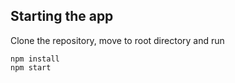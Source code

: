 ## Starting the app

Clone the repository, move to root directory and run<br>
```
npm install
npm start